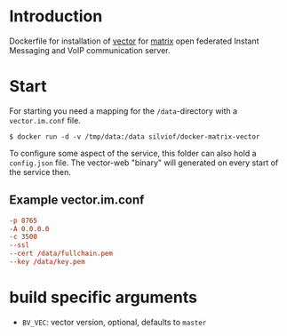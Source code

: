 
# Introduction

Dockerfile for installation of [vector] for [matrix] open federated Instant
Messaging and VoIP communication server.

[matrix]: http://www.matrix.org
[vector]: https://github.com/vector-im/vector-web


# Start

For starting you need a mapping for the `/data`-directory with
a `vector.im.conf` file.

    $ docker run -d -v /tmp/data:/data silviof/docker-matrix-vector

To configure some aspect of the service, this folder can also hold
a `config.json` file. The vector-web "binary" will generated on every start of
the service then.


## Example vector.im.conf

```conf
-p 8765
-A 0.0.0.0
-c 3500
--ssl
--cert /data/fullchain.pem
--key /data/key.pem
```


# build specific arguments

* `BV_VEC`: vector version, optional, defaults to `master`

